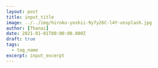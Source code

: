 ```yaml
---
layout: post
title: input_title
image: ../../img/hiroko-yoshii-9y7y26C-l4Y-unsplash.jpg
author: [Thanai]
date: 2021-01-01T00:00:00.000Z
draft: true
tags:
  - tag_name
excerpt: input_excerpt
---
```


<!-- prettier-ignore-start -->

<!-- prettier-ignore-end -->
